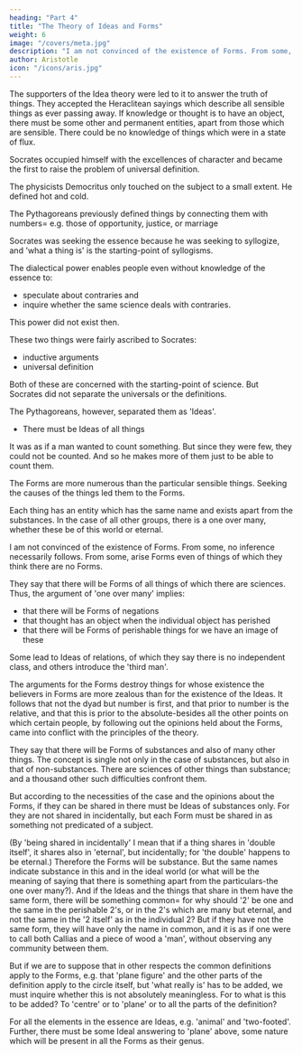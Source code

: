 ```yaml
---
heading: "Part 4"
title: "The Theory of Ideas and Forms"
weight: 6
image: "/covers/meta.jpg"
description: "I am not convinced of the existence of Forms. From some, no inference necessarily follows. From some, arise Forms even of things of which they think there are no Forms"
author: Aristotle
icon: "/icons/aris.jpg"
---
```




<!-- So much then for the objects of mathematics; we have said that they exist and in what sense they exist, and in what sense they are prior and in what sense not prior.  -->

<!-- We next examine the theory of Ideas itself, not connecting it in with the nature of numbers, but treating it in the form in which it was originally understood by those who first maintained the existence of the Ideas.  -->

The supporters of the Idea theory were led to it to answer the truth of things. They accepted the Heraclitean sayings which describe all sensible things as ever passing away. If knowledge or thought is to have an object, there must be some other and permanent entities, apart from those which are sensible. There could be no knowledge of things which were in a state of flux. 

Socrates occupied himself with the excellences of character and became the first to raise the problem of universal definition. 

The physicists Democritus only touched on the subject to a small extent. He defined hot and cold. 

The Pythagoreans previously defined things by connecting them with numbers= e.g. those of opportunity, justice, or marriage

Socrates was seeking the essence because he was seeking to syllogize, and 'what a thing is' is the starting-point of syllogisms. 

The dialectical power enables people even without knowledge of the essence to:
- speculate about contraries and
- inquire whether the same science deals with contraries.

This power did not exist then. 

These two things were fairly ascribed to Socrates:
- inductive arguments
- universal definition

Both of these are concerned with the starting-point of science. But Socrates did not separate the universals or the definitions. 

The Pythagoreans, however, separated them as 'Ideas'. 
- There must be Ideas of all things

It was as if a man wanted to count something. But since they were few, they could not be counted. And so he makes more of them just to be able to count them. 

The Forms are more numerous than the particular sensible things. Seeking the causes of the things led them to the Forms. 

Each thing has an entity which has the same name and exists apart from the substances. In the case of all other groups, there is a one over many, whether these be of this world or eternal.

I am not convinced of the existence of Forms. From some, no inference necessarily follows. From some, arise Forms even of things of which they think there are no Forms. 

They say that there will be Forms of all things of which there are sciences. Thus, the argument of 'one over many' implies:
- that there will be Forms of negations
- that thought has an object when the individual object has perished
- that there will be Forms of perishable things for we have an image of these

Some lead to Ideas of relations, of which they say there is no independent class, and others introduce the 'third man'.

The arguments for the Forms destroy things for whose existence the believers in Forms are more zealous than for the existence of the Ideas. It follows that not the dyad but number is first, and that prior to number is the relative, and that this is prior to the absolute-besides all the other points on which certain people, by following out the opinions held about the Forms, came into conflict with the principles of the theory.

They say that there will be Forms of substances and also of many other things. The concept is single not only in the case of substances, but also in that of non-substances. There are sciences of other things than substance; and a thousand other such difficulties confront them. 

But according to the necessities of the case and the opinions about the Forms, if they can be shared in there must be Ideas of substances only. For they are not shared in incidentally, but each Form must be shared in as something not predicated of a subject. 

(By 'being shared in incidentally' I mean that if a thing shares in 'double itself', it shares also in 'eternal', but incidentally; for 'the double' happens to be eternal.) Therefore the Forms will be substance. But the same names indicate substance in this and in the ideal world (or what will be the meaning of saying that there is something apart from the particulars-the one over many?). And if the Ideas and the things that share in them have the same form, there will be something common= for why should '2' be one and the same in the perishable 2's, or in the 2's which are many but eternal, and not the same in the '2 itself' as in the individual 2? But if they have not the same form, they will have only the name in common, and it is as if one were to call both Callias and a piece of wood a 'man', without observing any community between them.

But if we are to suppose that in other respects the common definitions apply to the Forms, e.g. that 'plane figure' and the other parts of the definition apply to the circle itself, but 'what really is' has to be added, we must inquire whether this is not absolutely meaningless. For to what is this to be added? To 'centre' or to 'plane' or to all the parts of the definition? 

For all the elements in the essence are Ideas, e.g. 'animal' and 'two-footed'. Further, there must be some Ideal answering to 'plane' above, some nature which will be present in all the Forms as their genus.

